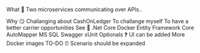 What 🚀
Two microservices communicating over APIs..

Why 😏
Challanging about CashOnLedger
To challange myself
To have a better carrier opportunities
See 👀
.Net Core
Docker
Entity Framework Core
AutoMapper
MS SQL
Swagger
xUnit
Optionals ❓
UI can be added
More Docker images
TO-DO ⏰
Scenario should be expanded
